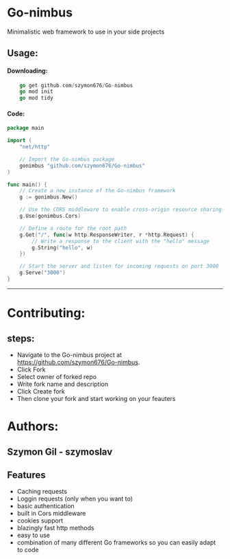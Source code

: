 
# Go-nimbus

Minimalistic web framework to use in your side projects 

## Usage:

#### Downloading:

```go
    go get github.com/szymon676/Go-nimbus
    go mod init 
    go mod tidy
```

#### Code:

```go
package main

import (
	"net/http"

	// Import the Go-nimbus package
	gonimbus "github.com/szymon676/Go-nimbus"
)

func main() {
	// Create a new instance of the Go-nimbus framework
	g := gonimbus.New()

	// Use the CORS middleware to enable cross-origin resource sharing
	g.Use(gonimbus.Cors)

	// Define a route for the root path
	g.Get("/", func(w http.ResponseWriter, r *http.Request) {
		// Write a response to the client with the "hello" message
		g.String("hello", w)
	})

	// Start the server and listen for incoming requests on port 3000
	g.Serve("3000")
}
```
---
# Contributing:

## steps:
- Navigate to the Go-nimbus project at https://github.com/szymon676/Go-nimbus.
- Click Fork
- Select owner of forked repo
- Write fork name and description
- Click Create fork
- Then clone your fork and start working on your feauters
# Authors: 
## Szymon Gil - szymoslav
## Features

- Caching requests
- Loggin requests (only when you want to)
- basic authentication
- built in Cors middleware
- cookies support
- blazingly fast http methods 
- easy to use 
- combination of many different Go frameworks so you can easily adapt to code

